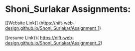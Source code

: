 # Shoni_Surlakar Assignments:
[[Website Link]] (https://nift-web-design.github.io/Shoni_Surlakar/Assignment_1)

[[resume Link}}( https://nift-web-design.github.io/Shoni_Surlakar/Assignment_2)
